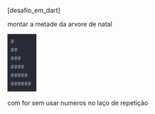 [desafio_em_dart]

montar a metade da arvore de natal 

![](screenshot.png)

com for sem usar numeros no laço de repetição